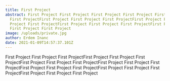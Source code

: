 ```yaml
---
title: First Project
abstract: First Project First Project First Project First Project First Project
  First ProjectFirst Project First Project First ProjectFirst Project First
  Project First ProjectFirst Project First Project First ProjectFirst Project
  First Project First Project
image: /uploads/private.jpg
author: Erdem Inanc
date: 2021-01-09T14:57:37.101Z
---
```

First Project First Project First ProjectFirst Project First Project First ProjectFirst Project First Project First ProjectFirst Project First Project First ProjectFirst Project First Project First ProjectFirst Project First Project First ProjectFirst Project First Project First Project